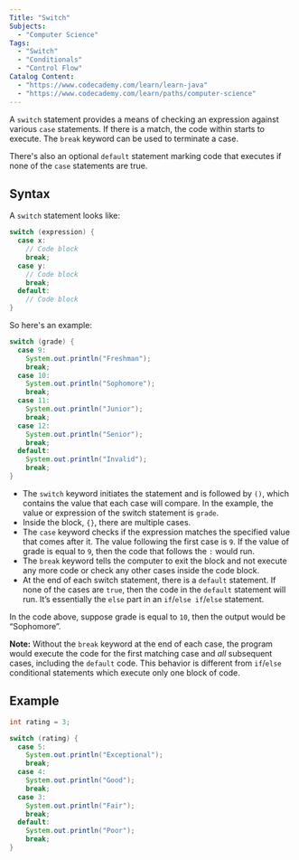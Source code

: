 ```yaml
---
Title: "Switch"
Subjects:
  - "Computer Science"
Tags: 
  - "Switch"
  - "Conditionals"
  - "Control Flow"
Catalog Content:
  - "https://www.codecademy.com/learn/learn-java"
  - "https://www.codecademy.com/learn/paths/computer-science"
---
```


A `switch` statement provides a means of checking an expression against various `case` statements. If there is a match, the code within starts to execute. The `break` keyword can be used to terminate a case.

There's also an optional `default` statement marking code that executes if none of the `case` statements are true.

## Syntax

A `switch` statement looks like:

```java
switch (expression) {
  case x:
    // Code block
    break;
  case y:
    // Code block
    break;
  default:
    // Code block
}
```

So here's an example:

```java
switch (grade) {
  case 9:
    System.out.println("Freshman");
    break;
  case 10:
    System.out.println("Sophomore");
    break;
  case 11:
    System.out.println("Junior");
    break;
  case 12:
    System.out.println("Senior");
    break;
  default:
    System.out.println("Invalid");
    break;
}
```

- The `switch` keyword initiates the statement and is followed by `()`, which contains the value that each case will compare. In the example, the value or expression of the switch statement is `grade`.
- Inside the block, `{}`, there are multiple cases.
- The `case` keyword checks if the expression matches the specified value that comes after it. The value following the first case is `9`. If the value of grade is equal to `9`, then the code that follows the `:` would run.
- The `break` keyword tells the computer to exit the block and not execute any more code or check any other cases inside the code block.
- At the end of each switch statement, there is a `default` statement. If none of the cases are `true`, then the code in the `default` statement will run. It’s essentially the `else` part in an `if`/`else if`/`else` statement.

In the code above, suppose grade is equal to `10`, then the output would be “Sophomore”.

**Note:** Without the `break` keyword at the end of each case, the program would execute the code for the first matching case and *all* subsequent cases, including the `default` code. This behavior is different from `if`/`else` conditional statements which execute only one block of code.

## Example

```java
int rating = 3;

switch (rating) {
  case 5:
    System.out.println("Exceptional");
    break;
  case 4:
    System.out.println("Good");
    break;
  case 3:
    System.out.println("Fair");
    break;
  default:
    System.out.println("Poor");
    break;
}
```
